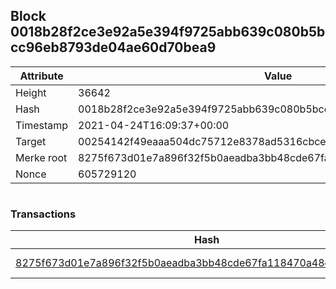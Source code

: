 ## Block 0018b28f2ce3e92a5e394f9725abb639c080b5bcc96eb8793de04ae60d70bea9

Attribute | Value
--- | ---
Height | 36642
Hash | 0018b28f2ce3e92a5e394f9725abb639c080b5bcc96eb8793de04ae60d70bea9
Timestamp | 2021-04-24T16:09:37+00:00
Target | 00254142f49eaaa504dc75712e8378ad5316cbcead634704b3734b6271167cc4
Merke root | 8275f673d01e7a896f32f5b0aeadba3bb48cde67fa118470a48e8af15fe7853f
Nonce | 605729120

```

```

### Transactions

Hash | Amount
--- | ---
[8275f673d01e7a896f32f5b0aeadba3bb48cde67fa118470a48e8af15fe7853f](8275f673d01e7a896f32f5b0aeadba3bb48cde67fa118470a48e8af15fe7853f.md) | 10.00000000 SKEPTI 

